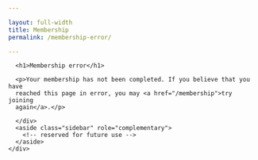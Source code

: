 ```yaml
---

layout: full-width
title: Membership
permalink: /membership-error/

---
```



<div style="margin: 0px;">

  <div class="col-sidebar">
    <div class="main-wrapper" style="padding: 0px;">
      <div>

      <h1>Membership error</h1>

      <p>Your membership has not been completed. If you believe that you have
      reached this page in error, you may <a href="/membership">try joining
      again</a>.</p>

      </div>
      <aside class="sidebar" role="complementary">
        <!-- reserved for future use -->
      </aside>
    </div>
  </div>

</div>




